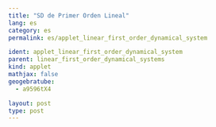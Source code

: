 ```yaml
---
title: "SD de Primer Orden Lineal"
lang: es
category: es
permalink: es/applet_linear_first_order_dynamical_system

ident: applet_linear_first_order_dynamical_system
parent: linear_first_order_dynamical_systems
kind: applet
mathjax: false
geogebratube:
  - a9596tX4

layout: post
type: post
---
```


<div style="height:600px; width:800px; margin: auto;" id="applet_containera9596tX4"></div>
